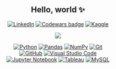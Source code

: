 <!--
**TebasMartinez/TebasMartinez** is a ✨ _special_ ✨ repository because its `README.md` (this file) appears on your GitHub profile.

Here are some ideas to get you started:

- 🔭 I’m currently working on ...
- 🌱 I’m currently learning ...
- 👯 I’m looking to collaborate on ...
- 🤔 I’m looking for help with ...
- 💬 Ask me about ...
- 📫 How to reach me: ...
- 😄 Pronouns: ...
- ⚡ Fun fact: ...
-->

<div align="center">

## Hello, world ✨
  
[![LinkedIn](https://custom-icon-badges.demolab.com/badge/LinkedIn-0A66C2?logo=linkedin-white&logoColor=fff)](https://www.linkedin.com/in/tebasmartinez/) 
[![Codewars badge](https://codewars.com/users/TebasMartinez/badges/micro)](https://www.codewars.com/users/TebasMartinez)
[![Kaggle](https://img.shields.io/badge/Kaggle-20BEFF?logo=kaggle&logoColor=fff)](https://www.kaggle.com/tebasmrtnz)


<img align="center" src="https://github-readme-stats.vercel.app/api/top-langs/?username=TebasMartinez&layout=compact&theme=dark" width="auto"></img>


[![Python](https://img.shields.io/badge/Python-3776AB?logo=python&logoColor=fff)](#)
[![Pandas](https://img.shields.io/badge/Pandas-150458?logo=pandas&logoColor=fff)](#)
[![NumPy](https://img.shields.io/badge/NumPy-4DABCF?logo=numpy&logoColor=fff)](#)
[![Git](https://img.shields.io/badge/Git-F05032?logo=git&logoColor=fff)](#) \
[![GitHub](https://img.shields.io/badge/GitHub-%23121011.svg?logo=github&logoColor=white)](#)
[![Visual Studio Code](https://custom-icon-badges.demolab.com/badge/Visual%20Studio%20Code-0078d7.svg?logo=vsc&logoColor=white)](#) \
[![Jupyter Notebook](https://img.shields.io/badge/Jupyter%20Notebook-white?logo=jupyter)](#)
[![Tableau](https://custom-icon-badges.demolab.com/badge/Tableau-0176D3?logo=tableau&logoColor=fff)](#)
[![MySQL](https://img.shields.io/badge/MySQL-4479A1?logo=mysql&logoColor=fff)](#)



</div>
